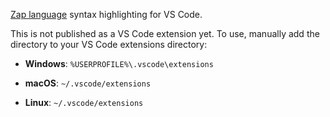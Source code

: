 [Zap language](https://gjmcn.github.io/zap/) syntax highlighting for VS Code.

This is not published as a VS Code extension yet. To use, manually add the directory to your VS Code extensions directory:

* __Windows__: `%USERPROFILE%\.vscode\extensions`

* __macOS__: `~/.vscode/extensions`

* __Linux__: `~/.vscode/extensions`